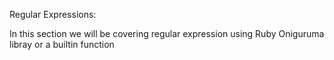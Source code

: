 Regular Expressions:

In this section we will be covering regular expression using Ruby
Oniguruma libray or a builtin function
